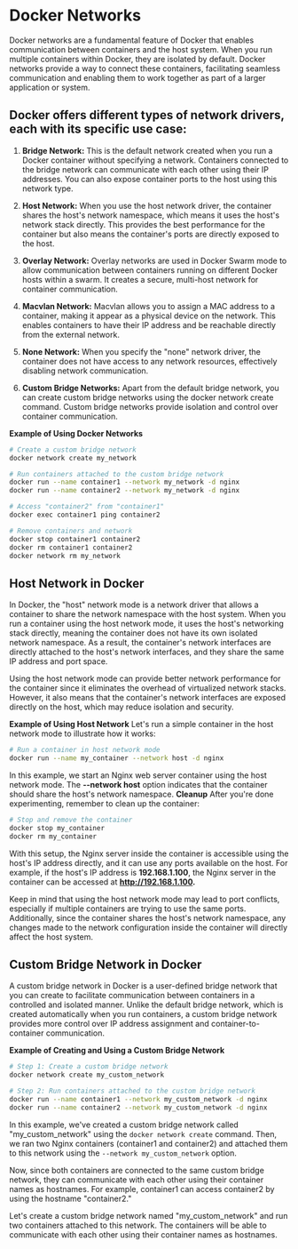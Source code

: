 # Docker Networks
Docker networks are a fundamental feature of Docker that enables communication between containers and the host system. When you run multiple containers within Docker, they are isolated by default. Docker networks provide a way to connect these containers, facilitating seamless communication and enabling them to work together as part of a larger application or system.

## Docker offers different types of network drivers, each with its specific use case:

1. **Bridge Network:** This is the default network created when you run a Docker container without specifying a network. Containers connected to the bridge network can communicate with each other using their IP addresses. You can also expose container ports to the host using this network type.

2. **Host Network:** When you use the host network driver, the container shares the host's network namespace, which means it uses the host's network stack directly. This provides the best performance for the container but also means the container's ports are directly exposed to the host.

3. **Overlay Network:** Overlay networks are used in Docker Swarm mode to allow communication between containers running on different Docker hosts within a swarm. It creates a secure, multi-host network for container communication.

4. **Macvlan Network:** Macvlan allows you to assign a MAC address to a container, making it appear as a physical device on the network. This enables containers to have their IP address and be reachable directly from the external network.

5. **None Network:** When you specify the "none" network driver, the container does not have access to any network resources, effectively disabling network communication.

6. **Custom Bridge Networks:** Apart from the default bridge network, you can create custom bridge networks using the docker network create command. Custom bridge networks provide isolation and control over container communication.

**Example of Using Docker Networks**
```bash
# Create a custom bridge network
docker network create my_network

# Run containers attached to the custom bridge network
docker run --name container1 --network my_network -d nginx
docker run --name container2 --network my_network -d nginx

# Access "container2" from "container1"
docker exec container1 ping container2

# Remove containers and network
docker stop container1 container2
docker rm container1 container2
docker network rm my_network
```

## Host Network in Docker
In Docker, the "host" network mode is a network driver that allows a container to share the network namespace with the host system. When you run a container using the host network mode, it uses the host's networking stack directly, meaning the container does not have its own isolated network namespace. As a result, the container's network interfaces are directly attached to the host's network interfaces, and they share the same IP address and port space.

Using the host network mode can provide better network performance for the container since it eliminates the overhead of virtualized network stacks. However, it also means that the container's network interfaces are exposed directly on the host, which may reduce isolation and security.

**Example of Using Host Network**
Let's run a simple container in the host network mode to illustrate how it works:
```bash
# Run a container in host network mode
docker run --name my_container --network host -d nginx
```
In this example, we start an Nginx web server container using the host network mode. The **--network host** option indicates that the container should share the host's network namespace.
**Cleanup**
After you're done experimenting, remember to clean up the container:
```bash
# Stop and remove the container
docker stop my_container
docker rm my_container
```
With this setup, the Nginx server inside the container is accessible using the host's IP address directly, and it can use any ports available on the host. For example, if the host's IP address is **192.168.1.100**, the Nginx server in the container can be accessed at **http://192.168.1.100.**

Keep in mind that using the host network mode may lead to port conflicts, especially if multiple containers are trying to use the same ports. Additionally, since the container shares the host's network namespace, any changes made to the network configuration inside the container will directly affect the host system.

## Custom Bridge Network in Docker

A custom bridge network in Docker is a user-defined bridge network that you can create to facilitate communication between containers in a controlled and isolated manner. Unlike the default bridge network, which is created automatically when you run containers, a custom bridge network provides more control over IP address assignment and container-to-container communication.

**Example of Creating and Using a Custom Bridge Network**
```bash
# Step 1: Create a custom bridge network
docker network create my_custom_network

# Step 2: Run containers attached to the custom bridge network
docker run --name container1 --network my_custom_network -d nginx
docker run --name container2 --network my_custom_network -d nginx
```
In this example, we've created a custom bridge network called "my_custom_network" using the `docker network create` command. Then, we ran two Nginx containers (container1 and container2) and attached them to this network using the `--network my_custom_network` option.

Now, since both containers are connected to the same custom bridge network, they can communicate with each other using their container names as hostnames. For example, container1 can access container2 by using the hostname "container2."

Let's create a custom bridge network named "my_custom_network" and run two containers attached to this network. The containers will be able to communicate with each other using their container names as hostnames.


